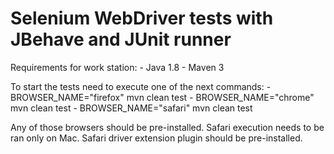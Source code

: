 # Selenium WebDriver tests with JBehave and JUnit runner
Requirements for work station:
    - Java 1.8
    - Maven 3

To start the tests need to execute one  of the next commands:
    - BROWSER_NAME="firefox" mvn clean test
    - BROWSER_NAME="chrome" mvn clean test
    - BROWSER_NAME="safari" mvn clean test
    
Any of those browsers should be pre-installed.
Safari execution needs to be ran only on Mac. Safari driver extension plugin should be pre-installed.